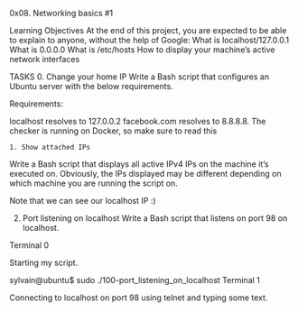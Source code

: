 0x08. Networking basics #1

Learning Objectives
At the end of this project, you are expected to be able to explain to anyone, without the help of Google:
What is localhost/127.0.0.1
What is 0.0.0.0
What is /etc/hosts
How to display your machine’s active network interfaces

TASKS
    0. Change your home IP
Write a Bash script that configures an Ubuntu server with the below requirements.

Requirements:

localhost resolves to 127.0.0.2
facebook.com resolves to 8.8.8.8.
The checker is running on Docker, so make sure to read this

    1. Show attached IPs
Write a Bash script that displays all active IPv4 IPs on the machine it’s executed on.
Obviously, the IPs displayed may be different depending on which machine you are running the script on.

Note that we can see our localhost IP :)

   2. Port listening on localhost
Write a Bash script that listens on port 98 on localhost.

Terminal 0

Starting my script.

sylvain@ubuntu$ sudo ./100-port_listening_on_localhost
Terminal 1

Connecting to localhost on port 98 using telnet and typing some text.
